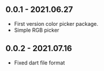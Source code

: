 ## 0.0.1 - 2021.06.27

* First version color picker package.
* Simple RGB picker 

## 0.0.2 - 2021.07.16

* Fixed dart file format 
